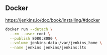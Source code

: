 ## Docker

https://jenkins.io/doc/book/installing/#docker

```bash
docker run --detach \
  --rm --user root \
  --publish 8080:8080 \
  --volume jenkins-data:/var/jenkins_home \
  --name jenkins jenkins/jenkins:lts
```
